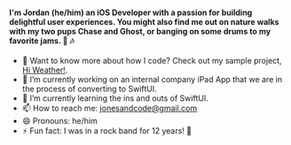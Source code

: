#### I'm Jordan (he/him) an iOS Developer with a passion for building delightful user experiences. You might also find me out on nature walks with my two pups Chase and Ghost, or banging on some drums to my favorite jams. 👋 🎶

- 💌  Want to know more about how I code? Check out my sample project, [Hi Weather!](https://github.com/jonesandcode/hi-weather).
- 🔭  I’m currently working on an internal company iPad App that we are in the process of converting to SwiftUI.
- 🌱  I’m currently learning the ins and outs of SwiftUI.
- 📫  How to reach me: jonesandcode@gmail.com
- 😄  Pronouns: he/him
- ⚡   Fun fact: I was in a rock band for 12 years! 🎸
